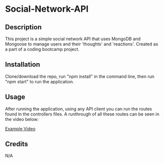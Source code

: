 # Social-Network-API

## Description

This project is a simple social network API that uses MongoDB and Mongoose to manage users and their 'thoughts' and 'reactions'. Created as a part of a coding bootcamp project.

## Installation

Clone/download the repo, run "npm install" in the command line, then run "npm start" to run the application. 

## Usage

After running the application, using any API client you can run the routes found in the controllers files. A runthrough of all these routes can be seen in the video below:

[Example Video](https://drive.google.com/file/d/16j_WacPdQruc8C7wpOnAC8yFEu737OkK/view)

## Credits

N/A
